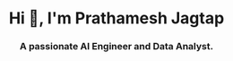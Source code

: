 <h1 align="center">Hi 👋, I'm Prathamesh Jagtap</h1>
<h3 align="center">A passionate AI Engineer and Data Analyst.</h3>
